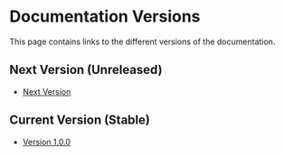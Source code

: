 # Documentation Versions

This page contains links to the different versions of the documentation.

## Next Version (Unreleased)

- [Next Version](/docs/next/intro)

## Current Version (Stable)

- [Version 1.0.0](/docs/intro)
